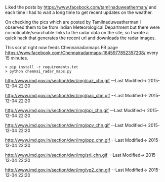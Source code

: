 Liked the posts by https://www.facebook.com/tamilnaduweatherman/ and each time I had to wait a long time to get recent updates on the weather.

On checking the pics which are posted by Tamilnaduweatherman I observed them to be from Indian Meteorological Department but there were no noticable/searchable links to the radar data on the site, so I wrote a quick hack that generates the recent url and downloads the radar images.

This script right now feeds Chennairadarmaps FB page https://www.facebook.com/Chennairadarmaps-1645977852357208/ every 15 minutes.

```
> pip install -r requirements.txt
> python chennai_radar_maps.py
```

http://www.imd.gov.in/section/dwr/img/caz_chn.gif  --Last Modified-> 2015-12-04 22:20

http://www.imd.gov.in/section/dwr/img/pac_chn.gif  --Last Modified-> 2015-12-04 22:20

http://www.imd.gov.in/section/dwr/img/ppi_chn.gif  --Last Modified-> 2015-12-04 22:20

http://www.imd.gov.in/section/dwr/img/ppv_chn.gif  --Last Modified-> 2015-12-04 22:20

http://www.imd.gov.in/section/dwr/img/ppz_chn.gif  --Last Modified-> 2015-12-04 22:20

http://www.imd.gov.in/section/dwr/img/sri_chn.gif  --Last Modified-> 2015-12-04 22:20

http://www.imd.gov.in/section/dwr/img/vp2_chn.gif  --Last Modified-> 2015-12-04 22:20
